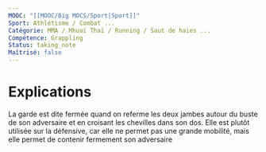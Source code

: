 ```yaml
---
MOOC: "[[MOOC/Big MOCS/Sport|Sport]]"
Sport: Athlétisme / Combat ...
Catégorie: MMA / Mhuaï Thaï / Running / Saut de haies ...
Compétence: Grappling
Status: taking_note
Maîtrisé: false
---
```

# Explications
La garde est dite fermée quand on referme les deux jambes autour du buste de son adversaire et en croisant les chevilles dans son dos. Elle est plutôt utilisée sur la défensive, car elle ne permet pas une grande mobilité, mais elle permet de contenir fermement son adversaire
